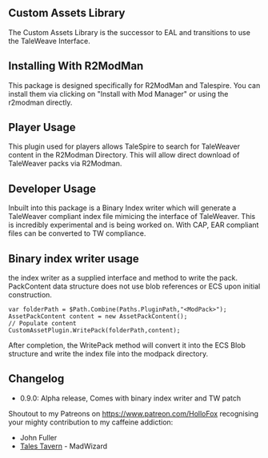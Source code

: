 ## Custom Assets Library
The Custom Assets Library is the successor to EAL and transitions to use the TaleWeave Interface. 

## Installing With R2ModMan
This package is designed specifically for R2ModMan and Talespire. 
You can install them via clicking on "Install with Mod Manager" or using the r2modman directly.

## Player Usage
This plugin used for players allows TaleSpire to search for TaleWeaver content in the R2Modman Directory.
This will allow direct download of TaleWeaver packs via R2Modman.

## Developer Usage
Inbuilt into this package is a Binary Index writer which will generate a TaleWeaver compliant index file mimicing the interface of TaleWeaver. This is incredibly experimental and is being worked on. With CAP, EAR compliant files can be converted to TW compliance. 

## Binary index writer usage
the index writer as a supplied interface and method to write the pack. PackContent data structure does not use blob references or ECS upon initial construction. 
```CSharp
var folderPath = $Path.Combine(Paths.PluginPath,"<ModPack>");
AssetPackContent content = new AssetPackContent();
// Populate content
CustomAssetPlugin.WritePack(folderPath,content);
```
After completion, the WritePack method will convert it into the ECS Blob structure and write the index file into the modpack directory.

## Changelog
- 0.9.0: Alpha release, Comes with binary index writer and TW patch

Shoutout to my Patreons on https://www.patreon.com/HolloFox recognising your
mighty contribution to my caffeine addiction:
- John Fuller
- [Tales Tavern](https://talestavern.com/) - MadWizard
